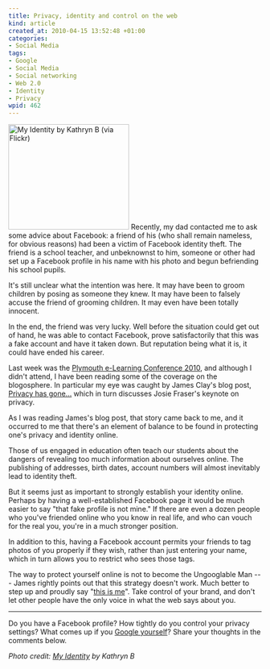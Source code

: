 ```yaml
--- 
title: Privacy, identity and control on the web
kind: article
created_at: 2010-04-15 13:52:48 +01:00
categories: 
- Social Media
tags: 
- Google
- Social Media
- Social networking
- Web 2.0
- Identity
- Privacy
wpid: 462
---
```

<img alt="My Identity by Kathryn B (via Flickr)" src="http://farm5.static.flickr.com/4005/4464828517_2fdf5f479c_m_d.jpg" title="My Identity by Kathryn B" class="alignright" width="240" height="209" />
Recently, my dad contacted me to ask some advice about Facebook: a friend of his (who shall remain nameless, for obvious reasons) had been a victim of Facebook identity theft. The friend is a school teacher, and unbeknownst to him, someone or other had set up a Facebook profile in his name with his photo and begun befriending his school pupils.

It's still unclear what the intention was here. It may have been to groom children by posing as someone they knew. It may have been to falsely accuse the friend of grooming children. It may even have been totally innocent.

In the end, the friend was very lucky. Well before the situation could get out of hand, he was able to contact Facebook, prove satisfactorily that this was a fake account and have it taken down. But reputation being what it is, it could have ended his career.

<!--more-->

Last week was the [Plymouth e-Learning Conference 2010][PeLC], and although I didn't attend, I have been reading some of the coverage on the blogosphere. In particular my eye was caught by James Clay's blog post, [Privacy has gone...][] which in turn discusses Josie Fraser's keynote on privacy.

[PeLC]: http://www2.plymouth.ac.uk/e-learning/
[Privacy has gone...]: http://elearningstuff.wordpress.com/2010/04/10/privacy-has-gone/

As I was reading James's blog post, that story came back to me, and it occurred to me that there's an element of balance to be found in protecting one's privacy and identity online.

Those of us engaged in education often teach our students about the dangers of revealing too much information about ourselves online. The publishing of addresses, birth dates, account numbers will almost inevitably lead to identity theft.

But it seems just as important to strongly establish your identity online. Perhaps by having a well-established Facebook page it would be much easier to say "that fake profile is not mine." If there are even a dozen people who you've friended online who you know in real life, and who can vouch for the real you, you're in a much stronger position.

In addition to this, having a Facebook account permits your friends to tag photos of you properly if they wish, rather than just entering your name, which in turn allows you to restrict who sees those tags.

The way to protect yourself online is not to become the Ungooglable Man --- James rightly points out that this strategy doesn't work. Much better to step up and proudly say "[this is me][]". Take control of your brand, and don't let other people have the only voice in what the web says about you.

-----------------------------------------------------------------------------

Do you have a Facebook profile? How tightly do you control your privacy settings? What comes up if you [Google yourself][Google me]? Share your thoughts in the comments below.

*Photo credit: [My Identity][] by Kathryn B*

[this is me]: http://thisisme.reading.ac.uk/
[Google me]: http://www.google.co.uk/search?q=jez+cope
[My Identity]: http://www.flickr.com/photos/56695083@N00/4464828517/
